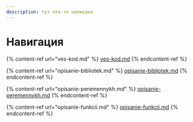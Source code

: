 ```yaml
---
description: тут что-то написано
---
```


# Навигация

{% content-ref url="ves-kod.md" %}
[ves-kod.md](ves-kod.md)
{% endcontent-ref %}

{% content-ref url="opisanie-bibliotek.md" %}
[opisanie-bibliotek.md](opisanie-bibliotek.md)
{% endcontent-ref %}

{% content-ref url="opisanie-peremennykh.md" %}
[opisanie-peremennykh.md](opisanie-peremennykh.md)
{% endcontent-ref %}

{% content-ref url="opisanie-funkcii.md" %}
[opisanie-funkcii.md](opisanie-funkcii.md)
{% endcontent-ref %}
